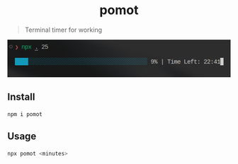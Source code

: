 <h1 align="center">
	pomot
</h1>

> Terminal timer for working

![](media/preview.png)

## Install

```sh
npm i pomot
```

## Usage

```bash
npx pomot <minutes>
```
